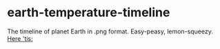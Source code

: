 # earth-temperature-timeline
The timeline of planet Earth in .png format.
Easy-peasy, lemon-squeezy.
[Here 'tis: ](https://github.com/bbauska/earth-temperature-timeline/blob/master/earth_temperature_timeline.png)

